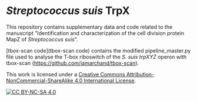 # <i>Streptococcus suis</i> TrpX
This repository contains supplementary data and code related to the manuscript "Identification and characterization of the cell division protein MapZ of <i>Streptococcus suis</i>". 

[tbox-scan code](tbox-scan code) contains the modified pipeline_master.py file used to analyse the T-box riboswitch of the <i>S. suis trpXYZ</i> operon with tbox-scan (https://github.com/jamarchand/tbox-scan).


This work is licensed under a
[Creative Commons Attribution-NonCommercial-ShareAlike 4.0 International License][cc-by-nc-sa].

[![CC BY-NC-SA 4.0][cc-by-nc-sa-image]][cc-by-nc-sa]

[cc-by-nc-sa]: http://creativecommons.org/licenses/by-nc-sa/4.0/
[cc-by-nc-sa-image]: https://licensebuttons.net/l/by-nc-sa/4.0/88x31.png
[cc-by-nc-sa-shield]: https://img.shields.io/badge/License-CC%20BY--NC--SA%204.0-lightgrey.svg



